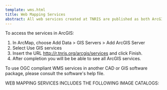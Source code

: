 ```yaml
---
template: wms.html
title: Web Mapping Services
abstract: All web services created at TNRIS are published as both ArcGIS services and OGC compliant WMS services.
---
```


To access the services in ArcGIS:

1. In ArcMap, choose Add Data > GIS Servers > Add ArcGIS Server
2. Select Use GIS services
3. Insert the URL http://r.tnris.org/arcgis/services and click Finish.
4. After completion you will be be able to see all ArcGIS services.

To use OGC compliant WMS services in another CAD or GIS software package, please consult the software's help file.

WEB MAPPING SERVICES INCLUDES THE FOLLOWING IMAGE CATALOGS:
